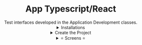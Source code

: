 <div align="center">
    <h1>App Typescript/React</h1>
Test interfaces developed in the Application Development classes.
<details><summary>Installations</summary>
  <br />
<p>Para instalar o NodeJS siga as instruções:</p>
  <h4>Windows</h4>
  <h5>Usando o Website (.exe): https://nodejs.org</h5>
  <h4>Linux Ubuntu</h4>
  <h5>Website: https://nodejs.org</h5>

  Atualização dos pacotes para a versão estável do NodeJs.
  ~~~
  $ curl -sL https://deb.nodesource.com/setup_16.x | sudo -E bash -
  ~~~
  
  Instalação dos pacotes NojeJS e NPM
  ~~~
  $ sudo apt install nodejs
  ~~~
  
  Verifica a versão do NodeJS
  ~~~
  $ node --version
  ~~~
  
  Verifica a versão do NPM
  ~~~
  $ npm --version
  ~~~
  
  Instalação de pacotes necessários:
  ~~~
  $ sudo apt install build-essential
  ~~~
  
  Instalação dos pacotes para utilização do Expo [GLOBAL]:
  ~~~
  $ sudo npm install expo-cli --global
  ~~~
  
</details>

<details><summary>Create the Project</summary>
  <br />
  
  Acessar sua pasta de workspace onde será criada a pasta com a aplicação, e executar o comando para criação da aplicação:
  ~~~
  $ expo init rn-first-app
  ~~~
  
  Entrar na pasta e inicializar o NPM:
  ~~~
  $ cd rn-first-app/ && npm start
  ~~~
  
  Para executar o programa após a instalação e inicialização, basta executar:
  ~~~
  $ expo start
  ~~~
</details>

    
<details><summary>⭐ Screens ⭐</summary>
<img style="width: 300px; margin-left: 10px;" src="https://i.imgur.com/yqgw3To.jpg" />
<img style="width: 300px" src="https://i.imgur.com/Ru2BUk4.jpg" />                                                                        
</details>

